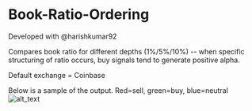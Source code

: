 # Book-Ratio-Ordering

Developed with @harishkumar92

Compares book ratio for different depths (1%/5%/10%) -- when specific structuring of ratio occurs, buy signals tend to generate positive alpha.

Default exchange = Coinbase

Below is a sample of the output. Red=sell, green=buy, blue=neutral
![alt_text](https://github.com/harishkumar92/Book-Ratio-Ordering/blob/master/sample.png?raw=true)

